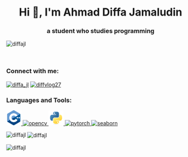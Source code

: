 <h1 align="center">Hi 👋, I'm Ahmad Diffa Jamaludin</h1>
<h3 align="center">a student who studies programming</h3>

<p align="left"> <img src="https://komarev.com/ghpvc/?username=diffajl&label=Profile%20views&color=0e75b6&style=flat" alt="diffajl" /> </p>

<p align="left"> <a href="https://twitter.com/" target="blank"><img src="https://img.shields.io/twitter/follow/?logo=twitter&style=for-the-badge" alt="" /></a> </p>

<h3 align="left">Connect with me:</h3>
<p align="left">
<a href="https://instagram.com/diffa_jl" target="blank"><img align="center" src="https://raw.githubusercontent.com/rahuldkjain/github-profile-readme-generator/master/src/images/icons/Social/instagram.svg" alt="diffa_jl" height="30" width="40" /></a>
<a href="https://www.youtube.com/c/diffvlog27" target="blank"><img align="center" src="https://raw.githubusercontent.com/rahuldkjain/github-profile-readme-generator/master/src/images/icons/Social/youtube.svg" alt="diffvlog27" height="30" width="40" /></a>
</p>

<h3 align="left">Languages and Tools:</h3>
<p align="left"> <a href="https://www.w3schools.com/cpp/" target="_blank" rel="noreferrer"> <img src="https://raw.githubusercontent.com/devicons/devicon/master/icons/cplusplus/cplusplus-original.svg" alt="cplusplus" width="40" height="40"/> </a> <a href="https://opencv.org/" target="_blank" rel="noreferrer"> <img src="https://www.vectorlogo.zone/logos/opencv/opencv-icon.svg" alt="opencv" width="40" height="40"/> </a> <a href="https://www.python.org" target="_blank" rel="noreferrer"> <img src="https://raw.githubusercontent.com/devicons/devicon/master/icons/python/python-original.svg" alt="python" width="40" height="40"/> </a> <a href="https://pytorch.org/" target="_blank" rel="noreferrer"> <img src="https://www.vectorlogo.zone/logos/pytorch/pytorch-icon.svg" alt="pytorch" width="40" height="40"/> </a> <a href="https://seaborn.pydata.org/" target="_blank" rel="noreferrer"> <img src="https://seaborn.pydata.org/_images/logo-mark-lightbg.svg" alt="seaborn" width="40" height="40"/> </a> </p>

<p><img align="left" src="https://github-readme-stats.vercel.app/api/top-langs?username=diffajl&show_icons=true&locale=en&layout=compact" alt="diffajl" /></p>

<p>&nbsp;<img align="center" src="https://github-readme-stats.vercel.app/api?username=diffajl&show_icons=true&locale=en" alt="diffajl" /></p>

<p><img align="center" src="https://github-readme-streak-stats.herokuapp.com/?user=diffajl&" alt="diffajl" /></p>

